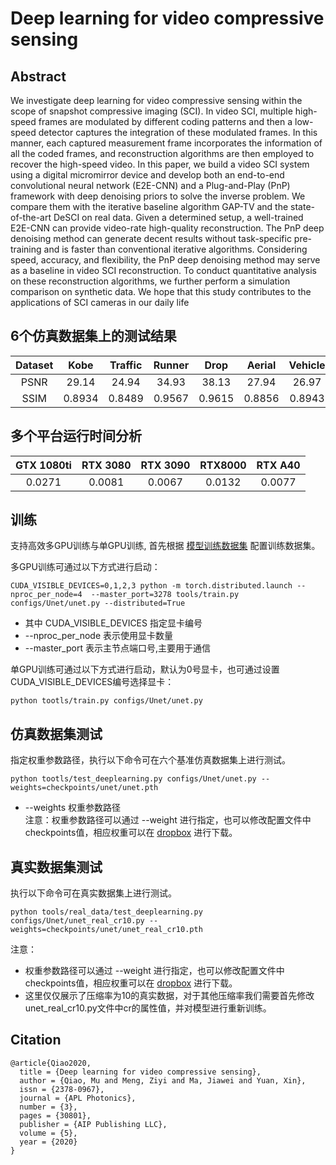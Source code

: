 # Deep learning for video compressive sensing
## Abstract
We investigate deep learning for video compressive sensing within the scope of snapshot compressive imaging (SCI). In video SCI, multiple high-speed frames are modulated by different coding patterns and then a low-speed detector captures the integration of these modulated frames. In this manner, each captured measurement frame incorporates the information of all the coded frames, and reconstruction algorithms are then employed to recover the high-speed video. In this paper, we build a video SCI system using a digital micromirror device and develop both an end-to-end convolutional neural network (E2E-CNN) and a Plug-and-Play (PnP) framework with deep denoising priors to solve the inverse problem. We compare them with the iterative baseline algorithm GAP-TV and the state-of-the-art DeSCI on real data. Given a determined setup, a well-trained E2E-CNN can provide video-rate high-quality reconstruction. The PnP deep denoising method can generate decent results without task-specific pre-training and is faster than conventional iterative algorithms. Considering speed, accuracy, and flexibility, the PnP deep denoising method may serve as a baseline in video SCI reconstruction. To conduct quantitative analysis on these reconstruction algorithms, we further perform a simulation comparison on synthetic data. We hope that this study contributes to the applications of SCI cameras in our daily life

## 6个仿真数据集上的测试结果
|Dataset|Kobe  |Traffic|Runner| Drop  | Aerial | Vehicle|Average|
|:----:|:----:|:----: |:----:|:-----:|:----:  | :-----:|:----: |
|PSNR |  29.14| 24.94| 34.93|  38.13|  27.94|  26.97|  30.34 | 
|SSIM |0.8934|0.8489|0.9567|0.9615| 0.8856|0.8943|0.9067|

## 多个平台运行时间分析
|GTX 1080ti |RTX 3080 |RTX 3090 | RTX8000 | RTX A40|
|:---------:|:------: |:-------:|:-------:|:------:|
|  0.0271   | 0.0081  |  0.0067 |   0.0132|  0.0077|


## 训练
支持高效多GPU训练与单GPU训练, 首先根据 [模型训练数据集](cacti/docs/add_datasets_cn.md) 配置训练数据集。

多GPU训练可通过以下方式进行启动：
```
CUDA_VISIBLE_DEVICES=0,1,2,3 python -m torch.distributed.launch --nproc_per_node=4  --master_port=3278 tools/train.py configs/Unet/unet.py --distributed=True
```
* 其中 CUDA_VISIBLE_DEVICES 指定显卡编号  
* --nproc_per_node 表示使用显卡数量  
* --master_port 表示主节点端口号,主要用于通信

单GPU训练可通过以下方式进行启动，默认为0号显卡，也可通过设置CUDA_VISIBLE_DEVICES编号选择显卡：
```
python tootls/train.py configs/Unet/unet.py
```

## 仿真数据集测试
指定权重参数路径，执行以下命令可在六个基准仿真数据集上进行测试。
```
python tootls/test_deeplearning.py configs/Unet/unet.py --weights=checkpoints/unet/unet.pth
```
* --weights 权重参数路径  
注意：权重参数路径可以通过 --weight 进行指定，也可以修改配置文件中checkpoints值，相应权重可以在 [dropbox](https://www.dropbox.com/sh/96nf7jzabhqj4mh/AAB09QXrNGi_kujDDnWn6G32a?dl=0) 进行下载。
## 真实数据集测试
执行以下命令可在真实数据集上进行测试。
```
python tools/real_data/test_deeplearning.py configs/Unet/unet_real_cr10.py --weights=checkpoints/unet/unet_real_cr10.pth

```
注意：
* 权重参数路径可以通过 --weight 进行指定，也可以修改配置文件中checkpoints值，相应权重可以在 [dropbox](https://www.dropbox.com/sh/96nf7jzabhqj4mh/AAB09QXrNGi_kujDDnWn6G32a?dl=0) 进行下载。
* 这里仅仅展示了压缩率为10的真实数据，对于其他压缩率我们需要首先修改unet_real_cr10.py文件中cr的属性值，并对模型进行重新训练。

## Citation
```
@article{Qiao2020,
  title = {Deep learning for video compressive sensing},
  author = {Qiao, Mu and Meng, Ziyi and Ma, Jiawei and Yuan, Xin},
  issn = {2378-0967},
  journal = {APL Photonics},
  number = {3},
  pages = {30801},
  publisher = {AIP Publishing LLC},
  volume = {5},
  year = {2020}
}
```